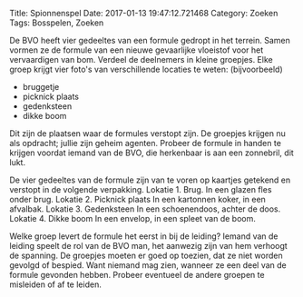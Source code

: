 Title: Spionnenspel
Date: 2017-01-13 19:47:12.721468
Category: Zoeken
Tags: Bosspelen, Zoeken

De BVO heeft vier gedeeltes van een formule gedropt in het terrein. Samen vormen ze de formule van een nieuwe gevaarlijke vloeistof voor het vervaardigen van bom. Verdeel de deelnemers in kleine groepjes. Elke groep krijgt vier foto's van verschillende locaties te weten: (bijvoorbeeld)

* bruggetje
* picknick plaats
* gedenksteen
* dikke boom





Dit zijn de plaatsen waar de formules verstopt zijn. De groepjes krijgen nu als opdracht; jullie zijn geheim agenten. Probeer de formule in handen te krijgen voordat iemand van de BVO, die herkenbaar is aan een zonnebril, dit lukt.

De vier gedeeltes van de formule zijn van te voren op kaartjes getekend en verstopt in de volgende verpakking.
Lokatie 1. Brug.
In een glazen fles onder brug.
Lokatie 2. Picknick plaats
In een kartonnen koker, in een afvalbak.
Lokatie 3. Gedenksteen
In een schoenendoos, achter de doos.
Lokatie 4. Dikke boom
In een envelop, in een spleet van de boom.

Welke groep levert de formule het eerst in bij de leiding? Iemand van de leiding speelt de rol van de BVO man, het aanwezig zijn van hem verhoogt de spanning.
De groepjes moeten er goed op toezien, dat ze niet worden gevolgd of bespied. Want niemand mag zien, wanneer ze een deel van de formule gevonden hebben. Probeer eventueel de andere groepen te misleiden of af te leiden.